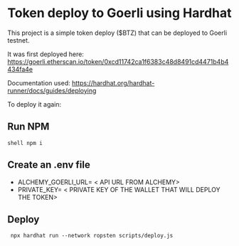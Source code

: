 # Token deploy to Goerli using Hardhat

This project is a simple token deploy ($BTZ) that can be deployed to Goerli testnet.

It was first deployed here:
https://goerli.etherscan.io/token/0xcd11742ca1f6383c48d8491cd4471b4b4434fa4e

Documentation used:
https://hardhat.org/hardhat-runner/docs/guides/deploying

To deploy it again:

## Run NPM 
```shell npm i ```

## Create an .env file
- ALCHEMY_GOERLI_URL= < API URL FROM ALCHEMY>
- PRIVATE_KEY= < PRIVATE KEY OF THE WALLET THAT WILL DEPLOY THE TOKEN>

## Deploy
```  npx hardhat run --network ropsten scripts/deploy.js ```
